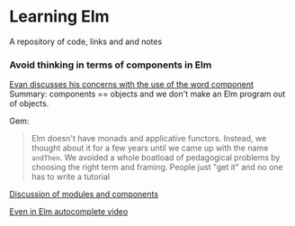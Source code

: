 # Learning Elm
A repository of code, links and and notes


### Avoid thinking in terms of components in Elm

[Evan discusses his concerns with the use of the word component](https://www.reddit.com/r/elm/comments/4xsqhd/practical_examples_in_elm/?)
Summary: components == objects and we don't make an Elm program out of objects.

Gem:

> Elm doesn't have monads and applicative functors. Instead, we thought about it for a few years until we came up with the name `andThen`. We avoided a whole boatload of pedagogical problems by choosing the right term and framing. People just "get it" and no one has to write a tutorial

[Discussion of modules and components](utm_source=DailyDrip+Elm+Public+List&utm_campaign=3fd10707d0-Elm_Weekly_Drip_20_8_27_2016&utm_medium=email&utm_term=0_5663aebb97-3fd10707d0-142982941#!topic/elm-discuss/_cfOu88oCx4)

[Even in Elm autocomplete video](https://www.youtube.com/watch?v=KSuCYUqY058&feature=youtu.be&t=1h14m50s)
